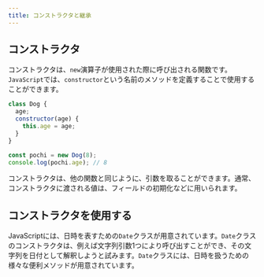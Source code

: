```yaml
---
title: コンストラクタと継承
---
```


## コンストラクタ

コンストラクタは、`new`演算子が使用された際に呼び出される関数です。`JavaScript`では、`constructor`という名前のメソッドを定義することで使用することができます。

```js
class Dog {
  age;
  constructor(age) {
    this.age = age;
  }
}

const pochi = new Dog(8);
console.log(pochi.age); // 8
```

コンストラクタは、他の関数と同じように、引数を取ることができます。通常、コンストラクタに渡される値は、フィールドの初期化などに用いられます。

## コンストラクタを使用する

JavaScriptには、日時を表すための`Date`クラスが用意されています。`Date`クラスのコンストラクタは、例えば文字列引数1つにより呼び出すことができ、その文字列を日付として解釈しようと試みます。`Date`クラスには、日時を扱うための様々な便利メソッドが用意されています。


